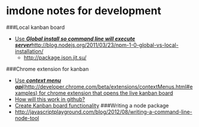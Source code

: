 imdone notes for development
==========


###Local kanban board 
- [Use ***Global install so command line will execute server***<http://blog.nodejs.org/2011/03/23/npm-1-0-global-vs-local-installation/>](#doing:0)
   - <http://package.json.jit.su/>


###Chrome extension for kanban 
- [Use ***context menu api***(<http://developer.chrome.com/beta/extensions/contextMenus.html#examples>) for chrome extension that opens the live kanban board](#doing:1)
- [How will this work in github?](#doing:20)
- [Create Kanban board functionality](#doing:30)
###Writing a node package
- <http://javascriptplayground.com/blog/2012/08/writing-a-command-line-node-tool>



